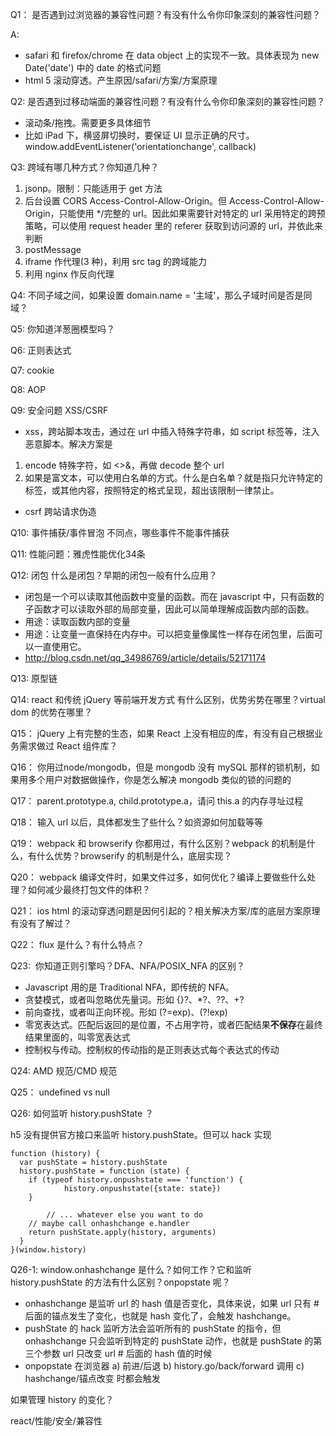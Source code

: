 Q1：	是否遇到过浏览器的兼容性问题？有没有什么令你印象深刻的兼容性问题？

A:
* safari 和 firefox/chrome 在 data object 上的实现不一致。具体表现为 new Date('date') 中的 date 的格式问题
* html 5 滚动穿透。产生原因/safari/方案/方案原理


Q2:	是否遇到过移动端面的兼容性问题？有没有什么令你印象深刻的兼容性问题？

* 滚动条/拖拽。需要更多具体细节
* 比如 iPad 下，横竖屏切换时，要保证 UI 显示正确的尺寸。window.addEventListener('orientationchange', callback)


Q3:	跨域有哪几种方式？你知道几种？

1. jsonp。限制：只能适用于 get 方法
2. 后台设置 CORS Access-Control-Allow-Origin。但 Access-Control-Allow-Origin，只能使用 \*/完整的 url。因此如果需要针对特定的 url 采用特定的跨预策略，可以使用 request header 里的 referer 获取到访问源的 url，并依此来判断
3. postMessage
4. iframe 作代理(3 种)，利用 src tag 的跨域能力
5. 利用 nginx 作反向代理


Q4:	不同子域之间，如果设置 domain.name = '主域'，那么子域时间是否是同域？


Q5:	你知道洋葱圈模型吗？


Q6:	正则表达式


Q7:	cookie


Q8:	AOP


Q9:	安全问题 XSS/CSRF
* xss，跨站脚本攻击，通过在 url 中插入特殊字符串，如 script 标签等，注入恶意脚本。解决方案是
1. encode 特殊字符，如 <>&，再做 decode 整个 url
2. 如果是富文本，可以使用白名单的方式。什么是白名单？就是指只允许特定的标签，或其他内容，按照特定的格式呈现，超出该限制一律禁止。
* csrf 跨站请求伪造


Q10:	事件捕获/事件冒泡 不同点，哪些事件不能事件捕获


Q11:	性能问题：雅虎性能优化34条


Q12:	闭包  什么是闭包？早期的闭包一般有什么应用？
* 闭包是一个可以读取其他函数中变量的函数。而在 javascript 中，只有函数的子函数才可以读取外部的局部变量，因此可以简单理解成函数内部的函数。
* 用途：读取函数内部的变量
* 用途：让变量一直保持在内存中。可以把变量像属性一样存在闭包里，后面可以一直使用它。
* http://blog.csdn.net/qq_34986769/article/details/52171174


Q13:	原型链


Q14:	react 和传统 jQuery 等前端开发方式 有什么区别，优势劣势在哪里？virtual dom 的优势在哪里？


Q15：	jQuery 上有完整的生态，如果 React 上没有相应的库，有没有自己根据业务需求做过 React 组件库？


Q16：	你用过node/mongodb，但是 mongodb 没有 mySQL 那样的锁机制，如果用多个用户对数据做操作，你是怎么解决 mongodb 类似的锁的问题的


Q17：	parent.prototype.a, child.prototype.a，请问 this.a 的内存寻址过程


Q18：	输入 url 以后，具体都发生了些什么？如资源如何加载等等


Q19：	webpack 和 browserify 你都用过，有什么区别？webpack 的机制是什么，有什么优势？browserify 的机制是什么，底层实现？


Q20：	webpack 编译文件时，如果文件过多，如何优化？编译上要做些什么处理？如何减少最终打包文件的体积？


Q21：	ios html 的滚动穿透问题是因何引起的？相关解决方案/库的底层方案原理有没有了解过？


Q22：	flux 是什么？有什么特点？


Q23:  你知道正则引擎吗？DFA、NFA/POSIX_NFA 的区别？
* Javascript 用的是 Traditional NFA，即传统的 NFA。
* 贪婪模式，或者叫忽略优先量词。形如 {}?、\*?、??、+?
* 前向查找，或者叫正向环视。形如 (?=exp)、(?!exp)
* 零宽表达式。匹配后返回的是位置，不占用字符，或者匹配结果**不保存**在最终结果里面的，叫零宽表达式
* 控制权与传动。控制权的传动指的是正则表达式每个表达式的传动


Q24:  AMD 规范/CMD 规范



Q25： undefined vs null


Q26:  如何监听 history.pushState ？

h5 没有提供官方接口来监听 history.pushState。但可以 hack 实现
```
function (history) {
  var pushState = history.pushState
  history.pushState = function (state) {
  	if (typeof history.onpushstate === 'function') {
			history.onpushstate({state: state})
  	}

 		// ... whatever else you want to do
    // maybe call onhashchange e.handler
  	return pushState.apply(history, arguments)
  }
}(window.history)
```


Q26-1:	window.onhashchange 是什么？如何工作？它和监听 history.pushState 的方法有什么区别？onpopstate 呢？

* onhashchange 是监听 url 的 hash 值是否变化，具体来说，如果 url 只有 # 后面的锚点发生了变化，也就是 hash 变化了，会触发 hashchange。
* pushState 的 hack 监听方法会监听所有的 pushState 的指令，但 onhashchange 只会监听到特定的 pushState 动作，也就是 pushState 的第三个参数 url 只改变 url # 后面的 hash 值的时候
* onpopstate 在浏览器 a) 前进/后退 b) history.go/back/forward 调用 c) hashchange/锚点改变 时都会触发


如果管理 history 的变化？


react/性能/安全/兼容性
